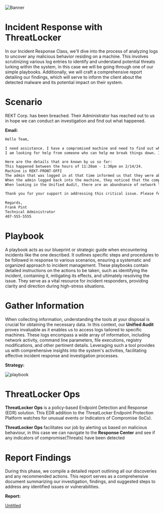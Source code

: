 ![Banner](https://www.notion.so/image/https%3A%2F%2Fprod-files-secure.s3.us-west-2.amazonaws.com%2F95fa80c9-fc09-41c7-a313-856f4155a90a%2F5a1947a3-a09e-4c51-94a1-8b6fffcf0521%2Fcomputer_fire_blog_extinguisher-01.png?table=block&id=d048762c-1984-419d-8fcd-a60cc03e9392&spaceId=95fa80c9-fc09-41c7-a313-856f4155a90a&width=2000&userId=c51186de-849a-4003-b8ae-be16e8b5d545&cache=v2)
# Incident Response with ThreatLocker

In our Incident Response Class, we'll dive into the process of analyzing logs to uncover any malicious behavior residing on a machine. This involves scrutinizing various log entries to identify and understand potential threats lurking within the system, in this case we will be going through one of our simple playbooks. Additionally, we will craft a comprehensive report detailing our findings, which will serve to inform the client about the detected malware and its potential impact on their system.

# Scenario

REKT Corp. has been breached. Their Administrator has reached out to us in hope we can conduct an investigation and find out what happened.

**Email:**

```markdown
Hello Team,
 
I need assistance. I have a compromised machine and need to find out what happened. These Unified Audit Logs are not making any sense to me.
I am looking for help from someone who can help me break things down. I also need to know what ThreatLocker can do for mitigation.
 
Here are the details that are known by us so far:
This happened between the hours of 11:20am - 1:30pm on 2/14/24.
Machine is REKT-FRONT-OFFI
The admin that was logged in at that time informed us that they were abruptly logged out during their session and didn't know why.
When the admin logged back into the machine, they noticed that the computer's performance was significantly slower than usual.
When looking in the Unified Audit, there are an abundnance of network logs that I need to make sense of.
 
Thank you for your support in addressing this critical issue. Please feel free to reach back out and give me a call at your earliest availability.
 
Regards,
Frank Pint
Technical Administrator
407-555-5555
```

# Playbook

A playbook acts as our blueprint or strategic guide when encountering incidents like the one described. It outlines specific steps and procedures to be followed in response to various scenarios, ensuring a systematic and organized approach to incident management. These playbooks contain detailed instructions on the actions to be taken, such as identifying the incident, containing it, mitigating its effects, and ultimately resolving the issue. They serve as a vital resource for incident responders, providing clarity and direction during high-stress situations.

# Gather Information

When collecting information, understanding the tools at your disposal is crucial for obtaining the necessary data. In this context, our **Unified Audit** proves invaluable as it enables us to access logs tailored to specific machines. These logs encompass a wide array of information, including network activity, command line parameters, file executions, registry modifications, and other pertinent details. Leveraging such a tool provides us with comprehensive insights into the system's activities, facilitating effective incident response and investigation processes.

**Strategy:** 

![playbook](https://curious-cloth-153.notion.site/image/https%3A%2F%2Fprod-files-secure.s3.us-west-2.amazonaws.com%2F95fa80c9-fc09-41c7-a313-856f4155a90a%2F67bce66b-8450-4e4a-af43-54e4ad3a752b%2FUntitled.png?table=block&id=6a3c14cb-c9fd-4004-888f-05c8f0965d15&spaceId=95fa80c9-fc09-41c7-a313-856f4155a90a&width=1920&userId=&cache=v2)


# ThreatLocker Ops

**ThreatLocker Ops** is a policy-based Endpoint Detection and Response (EDR) solution. This EDR addition to the ThreatLocker Endpoint Protection Platform watches for unusual events or Indicators of Compromise (IoCs). 

**ThreatLocker Ops** facilitates our job by alerting us based on malicious behaviour, in this case we can navigate to the **Response Center** and see if any indicators of compromise(Threats) have been detected

# Report Findings

During this phase, we compile a detailed report outlining all our discoveries and any recommended actions. This report serves as a comprehensive document summarizing our investigation, findings, and suggested steps to address any identified issues or vulnerabilities.

**Report:** 

[Untitled](Incident%20Response%20with%20ThreatLocker%20d048762c1984419d8fcda60cc03e9392/Untitled.docx)
